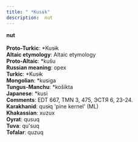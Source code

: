 ```yaml
---
title: " *Kusɨk"
description:  nut
---
```

<strong> nut</strong><br><br>
<strong>Proto-Turkic</strong>:  *Kusɨk<br>
<strong>Altaic etymology</strong>:  Altaic etymology<br>
<strong> Proto-Altaic</strong>:  *kušu<br>
<strong>Russian meaning</strong>:  орех<br>
<strong>Turkic</strong>:  *Kusɨk<br>
<strong>Mongolian</strong>:  *kusiga<br>
<strong>Tungus-Manchu</strong>:  *košikta<br>
<strong>Japanese</strong>:  *kusi<br>
<strong>Comments</strong>:  EDT 667, TMN 3, 475, ЭСТЯ 6, 23-24.<br>
<strong>Karakhanid</strong>:  qusɨq 'pine kernel' (ML)<br>
<strong>Khakassian</strong>:  xuzux<br>
<strong>Oyrat</strong>:  qusuq<br>
<strong>Tuva</strong>:  qu'suq<br>
<strong>Tofalar</strong>:  quzuq<br>



